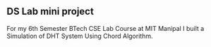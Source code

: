 ## DS Lab mini project

For my 6th Semester BTech CSE Lab Course at MIT Manipal I built a Simulation of DHT System Using Chord Algorithm.
